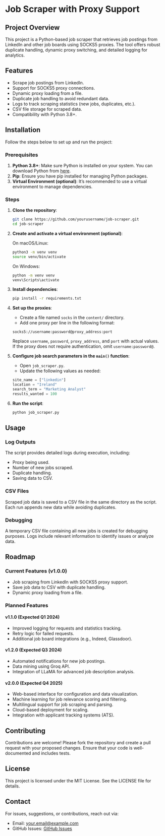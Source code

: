# Job Scraper with Proxy Support

## Project Overview

This project is a Python-based job scraper that retrieves job postings from LinkedIn and other job boards using SOCKS5 proxies. The tool offers robust duplicate handling, dynamic proxy switching, and detailed logging for analytics.

## Features

- Scrape job postings from LinkedIn.
- Support for SOCKS5 proxy connections.
- Dynamic proxy loading from a file.
- Duplicate job handling to avoid redundant data.
- Logs to track scraping statistics (new jobs, duplicates, etc.).
- CSV file storage for scraped data.
- Compatibility with Python 3.8+.

## Installation

Follow the steps below to set up and run the project:

### Prerequisites

1. **Python 3.8+**: Make sure Python is installed on your system. You can download Python from [here](https://www.python.org/downloads/).
2. **Pip**: Ensure you have pip installed for managing Python packages.
3. **Virtual Environment (optional)**: It’s recommended to use a virtual environment to manage dependencies.

### Steps

1. **Clone the repository**:

    ```bash
    git clone https://github.com/yourusername/job-scraper.git
    cd job-scraper
    ```

2. **Create and activate a virtual environment (optional)**:

    On macOS/Linux:

    ```bash
    python3 -m venv venv
    source venv/bin/activate
    ```

    On Windows:

    ```bash
    python -m venv venv
    venv\Scripts\activate
    ```

3. **Install dependencies**:

    ```bash
    pip install -r requirements.txt
    ```

4. **Set up the proxies**:

    - Create a file named `socks` in the `content/` directory.
    - Add one proxy per line in the following format:

    ```
    socks5://username:password@proxy_address:port
    ```

    Replace `username`, `password`, `proxy_address`, and `port` with actual values. If the proxy does not require authentication, omit `username:password@`.

5. **Configure job search parameters in the `main()` function**:

    - Open `job_scraper.py`.
    - Update the following values as needed:

    ```python
    site_name = ["linkedin"]
    location = "Ireland"
    search_term = "Marketing Analyst"
    results_wanted = 100
    ```

6. **Run the script**:

    ```bash
    python job_scraper.py
    ```

## Usage

### Log Outputs

The script provides detailed logs during execution, including:

- Proxy being used.
- Number of new jobs scraped.
- Duplicate handling.
- Saving data to CSV.

### CSV Files

Scraped job data is saved to a CSV file in the same directory as the script. Each run appends new data while avoiding duplicates.

### Debugging

A temporary CSV file containing all new jobs is created for debugging purposes. Logs include relevant information to identify issues or analyze data.

## Roadmap

### Current Features (v1.0.0)

- Job scraping from LinkedIn with SOCKS5 proxy support.
- Save job data to CSV with duplicate handling.
- Dynamic proxy loading from a file.

### Planned Features

#### v1.1.0 (Expected Q1 2024)

- Improved logging for requests and statistics tracking.
- Retry logic for failed requests.
- Additional job board integrations (e.g., Indeed, Glassdoor).

#### v1.2.0 (Expected Q3 2024)

- Automated notifications for new job postings.
- Data mining using Groq API.
- Integration of LLaMA for advanced job description analysis.

#### v2.0.0 (Expected Q4 2025)

- Web-based interface for configuration and data visualization.
- Machine learning for job relevance scoring and filtering.
- Multilingual support for job scraping and parsing.
- Cloud-based deployment for scaling.
- Integration with applicant tracking systems (ATS).

## Contributing

Contributions are welcome! Please fork the repository and create a pull request with your proposed changes. Ensure that your code is well-documented and includes tests.

## License

This project is licensed under the MIT License. See the LICENSE file for details.

## Contact

For issues, suggestions, or contributions, reach out via:

- Email: your.email@example.com
- GitHub Issues: [GitHub Issues](https://github.com/yourusername/job-scraper/issues)
